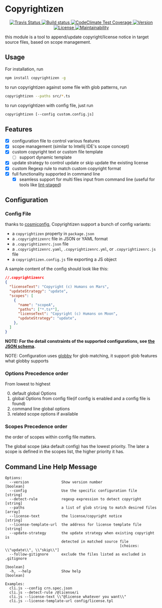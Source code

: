 # Copyrightizen

<p align="center">
  <a href="https://travis-ci.org/e-cloud/copyrightizen?branch=master">
    <img src="https://travis-ci.org/e-cloud/copyrightizen.svg?branch=master" alt="Travis Status" />
  </a>

  <a href="https://ci.appveyor.com/project/e-cloud/copyrightizen">
    <img src="https://ci.appveyor.com/api/projects/status/tty990xgi2qlxdir?svg=true" alt="Build status" />
  </a>
  
  <a href="https://codeclimate.com/github/e-cloud/copyrightizen/test_coverage">
    <img src="https://api.codeclimate.com/v1/badges/397db13e4122f26e736e/test_coverage" alt="CodeClimate Test Coverage" />
  </a>

  <a href="https://www.npmjs.com/package/@e-cloud/copyrightizen">
    <img src="https://img.shields.io/npm/v/@e-cloud/copyrightizen.svg" alt="Version" />
  </a>

  <a href="https://www.npmjs.com/package/@e-cloud/copyrightizen">
    <img src="https://img.shields.io/npm/l/@e-cloud/copyrightizen.svg" alt="License" />
  </a>

  <a href="https://codeclimate.com/github/e-cloud/copyrightizen/maintainability">
    <img src="https://api.codeclimate.com/v1/badges/397db13e4122f26e736e/maintainability" alt="Maintainability" />
  </a>

  <br>
</p>

this module is a tool to append/update copyright/license notice in target source files, based on scope management.

## Usage

For installation, run

```bash
npm install copyrightizen -g
```

to run copyrightizen against some file with glob patterns, run

```bash
copyrightizen --paths src/*.ts
```

to run copyrightizen with config file, just run

```bash
copyrightizen [--config custom.config.js]
```

## Features

* [x] configuration file to control various features
* [x] scope management (similar to Intellij IDE's scope concept)
* [x] custom copyright text or custom file template
  * [ ] support dynamic template
* [x] update strategy to control update or skip update the existing license
* [x] custom Regexp rule to match custom copyright format
* [x] full functionality supported in command line
  * [x] seamless support for multi files input from command line (useful for tools like [lint-staged](https://github.com/okonet/lint-staged))

## Configuration

### Config File

thanks to [cosmiconfig](https://github.com/davidtheclark/cosmiconfig), Copyrightizen support a bunch of config variants:

- a `copyrightizen` property in `package.json`
- a `.copyrightizenrc` file in JSON or YAML format
- a `.copyrightizenrc.json` file
- a `.copyrightizenrc.yaml`, `.copyrightizenrc.yml`, or `.copyrightizenrc.js` file
- a `copyrightizen.config.js` file exporting a JS object

A sample content of the config should look like this:

```json
//.copyrightizenrc
{
  "licenseText": "Copyright (c) Humans on Mars",
  "updateStrategy": "update",
  "scopes": [
    {
      "name": "scopeA",
      "paths": ["*.ts*"],
      "licenseText": "Copyright (c) Humans on Moon",
      "updateStrategy": "update",
    },
  ]
}
```

**NOTE: For the detail constraints of the supported configurations, see [the JSON schema](./config.schema.json).**

NOTE: Configuration uses [globby](https://github.com/sindresorhus/globby) for glob matching, it support glob features what globby supports

### Options Precedence order

From lowest to highest

0. default global Options
1. global Options from config file(if config is enabled and a config file is found)
2. command line global options
3. related scope options if available

### Scopes Precedence order

the order of scopes within config file matters.

The global scope (aka default config) has the lowest priority.
The later a scope is defined in the scopes list, the higher priority it has.

## Command Line Help Message

```
Options:
  --version               Show version number                          [boolean]
  --config                Use the specific configuration file           [string]
  --detect-rule           regexp expression to detect copyright         [string]
  --paths                 a list of glob string to match desired files   [array]
  --license-text          the license/copyright notice                  [string]
  --license-template-url  the address for license template file         [string]
  --update-strategy       the update strategy when existing copyright is
                          detected in matched source file
                                                     [choices: \\"update\\", \\"skip\\"]
  --follow-gitignore      exclude the files listed as excluded in .gitignore
                                                                       [boolean]
  -h, --help              Show help                                    [boolean]

Examples:
  cli.js --config crn.spec.json
  cli.js --detect-rule /@license/i
  cli.js --license-text \\"@license whatever you want\\"
  cli.js --license-template-url config/license.tpl
```
